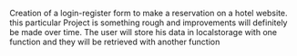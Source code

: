 Creation of a login-register form to make a reservation on a hotel website. this particular Project is something rough and improvements will definitely be made over time. 
Τhe user will store his data in localstorage with one function and they will be retrieved with another function
